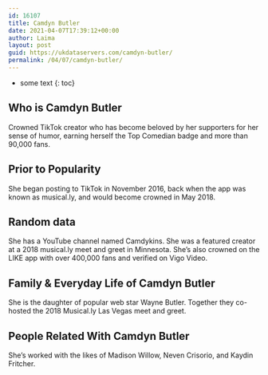 ```yaml
---
id: 16107
title: Camdyn Butler
date: 2021-04-07T17:39:12+00:00
author: Laima
layout: post
guid: https://ukdataservers.com/camdyn-butler/
permalink: /04/07/camdyn-butler/
---
```


* some text
{: toc}


## Who is Camdyn Butler
                  
                  
                  
Crowned TikTok creator who has become beloved by her supporters for her sense of humor, earning herself the Top Comedian badge and more than 90,000 fans. 
                  
              
            
              
            
                
                
                
## Prior to Popularity
                  
                  
                  
She began posting to TikTok in November 2016, back when the app was known as musical.ly, and would become crowned in May 2018. 
                  
              
            
              
            
                
                
                
## Random data
                  
                  
                  
She has a YouTube channel named Camdykins. She was a featured creator at a 2018 musical.ly meet and greet in Minnesota. She&#8217;s also crowned on the LIKE app with over 400,000 fans and verified on Vigo Video. 
                  
              
            
              
            
                
                
                
## Family & Everyday Life of Camdyn Butler
                  
                  
                  
She is the daughter of popular web star Wayne Butler. Together they co-hosted the 2018 Musical.ly Las Vegas meet and greet.
                  
              
            
              
            
                
                
                
## People Related With Camdyn Butler
                  
                  
                  
She&#8217;s worked with the likes of Madison Willow, Neven Crisorio, and Kaydin Fritcher. 
                  
              
            
              
            
                
              
            
              
              
            
            
              
            
          
          
          
